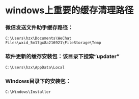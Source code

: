 # windows上重要的缓存清理路径

### 微信发送文件助手缓存路径：

```
C:\Users\hzx\Documents\WeChat Files\wxid_5m17gx8a216921\FileStorage\Temp
```

### 软件更新的缓存安装包：该目录下搜索“updater”
```
C:\Users\hzx\AppData\Local
```

### Windows目录下的安装包：
```
C:\Windows\Installer
```